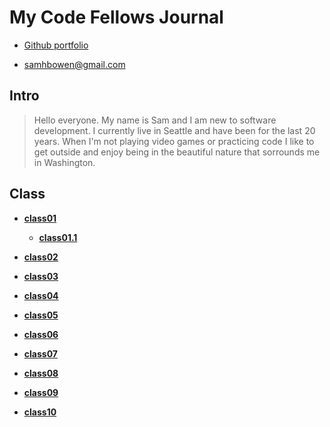 # My Code Fellows Journal

  + [Github portfolio](https://github.com/sambow7)

  + <samhbowen@gmail.com>

## **Intro**
  
  > Hello everyone. My name is Sam and I am new to software development. I currently live in Seattle and have been for the last 20 years. When I'm not playing video games or practicing code I like to get outside and enjoy being in the beautiful nature that sorrounds me in Washington.

## **Class**

 + [**class01**](https://sambow7.github.io/reading-notes/class01)
      + [**class01.1**](https://sambow7.github.io/reading-notes/class01.1)
 
 + [**class02**]()
 
 + [**class03**]()
 
 + [**class04**]()
 
 + [**class05**]()
 
 + [**class06**]()
 
 + [**class07**]()
 
 + [**class08**]()
 
 + [**class09**]()
 
 + [**class10**]()

